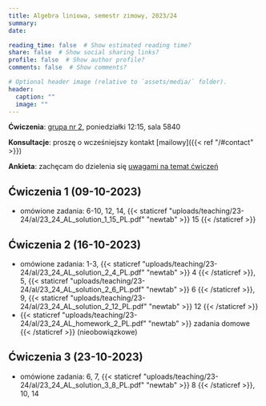 ```yaml
---
title: Algebra liniowa, semestr zimowy, 2023/24
summary: 
date: 

reading_time: false  # Show estimated reading time?
share: false  # Show social sharing links?
profile: false  # Show author profile?
comments: false  # Show comments?

# Optional header image (relative to `assets/media/` folder).
header:
  caption: ""
  image: ""
---
```


**Ćwiczenia**: [grupa nr 2](https://usosweb.mimuw.edu.pl/kontroler.php?_action=katalog2/przedmioty/pokazZajecia&zaj_cyk_id=516337&gr_nr=2), poniedziałki 12:15, sala 5840

**Konsultacje**: proszę o wcześniejszy kontakt [mailowy]({{< ref "/#contact" >}})

**Ankieta**: zachęcam do dzielenia się [uwagami na temat ćwiczeń](https://docs.google.com/forms/d/e/1FAIpQLSdOA7bJt2PqnyIN0sr0Bu0xPOM1CHjm6XaBhRprT5atanZglw/viewform?usp=sf_link)

## Ćwiczenia 1 (09-10-2023)
- omówione zadania: 6-10, 12, 14, {{< staticref "uploads/teaching/23-24/al/23_24_AL_solution_1_15_PL.pdf" "newtab" >}} 15 {{< /staticref >}}

## Ćwiczenia 2 (16-10-2023)
- omówione zadania: 1-3, {{< staticref "uploads/teaching/23-24/al/23_24_AL_solution_2_4_PL.pdf" "newtab" >}} 4 {{< /staticref >}}, 5, {{< staticref "uploads/teaching/23-24/al/23_24_AL_solution_2_6_PL.pdf" "newtab" >}} 6 {{< /staticref >}}, 9, {{< staticref "uploads/teaching/23-24/al/23_24_AL_solution_2_12_PL.pdf" "newtab" >}} 12 {{< /staticref >}}
- {{< staticref "uploads/teaching/23-24/al/23_24_AL_homework_2_PL.pdf" "newtab" >}} zadania domowe {{< /staticref >}} (nieobowiązkowe)

## Ćwiczenia 3 (23-10-2023)
- omówione zadania: 6, 7, {{< staticref "uploads/teaching/23-24/al/23_24_AL_solution_3_8_PL.pdf" "newtab" >}} 8 {{< /staticref >}}, 10, 14
